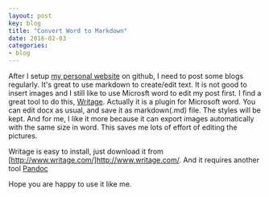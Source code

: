 ```yaml
---
layout: post
key: blog
title: "Convert Word to Markdown"
date: 2016-02-03
categories:
- blog
---
```


After I setup [my personal website](http://jojozhuang.github.io/) on github, I need to post some blogs regularly. It's great to use markdown to create/edit text. It is not good to insert images and I still like to use Microsft word to edit my post first. I find a great tool to do this, [Writage](http://www.writage.com/). Actually it is a plugin for Microsoft word. You can edit docx as usual, and save it as markdown(.md) file. The styles will be kept. And for me, I like it more because it can export images automatically with the same size in word. This saves me lots of effort of editing the pictures.

Writage is easy to install, just download it from [http://www.writage.com/]http://www.writage.com/. And it requires another tool [Pandoc](http://pandoc.org/installing.html)

Hope you are happy to use it like me.
